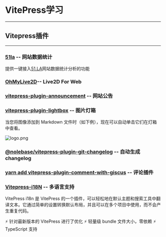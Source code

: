 # VitePress学习

---

## Vitepress插件

---

### [51la](https://www.npmjs.com/package/vitepress-plugin-51la) -- 网站数据统计

提供一键接入[51.LA](https://v6.51.la/)网站数据统计分析的功能

### [OhMyLive2D](https://oml2d.com/)-- Live2D For Web

### [vitepress-plugin-announcement](https://www.npmjs.com/package/vitepress-plugin-announcement) -- 网站公告

### [vitepress-plugin-lightbox](https://www.npmjs.com/package/vitepress-plugin-lightbox) -- 图片灯箱

当您将图像添加到 Markdown 文件时（如下例），现在可以自动单击它们在灯箱中查看。

![logo.png](/logo.png)

### [@nolebase/vitepress-plugin-git-changelog]() -- 自动生成changelog

### [yarn add vitepress-plugin-comment-with-giscus](https://www.npmjs.com/package/vitepress-plugin-comment-with-giscus) -- 评论插件

### [Vitepress-i18N](https://www.npmjs.com/package/vitepress-i18n) -- 多语言支持

VitePress i18n 是 VitePress 的一个插件，可以轻松地在默认主题和搜索工具中翻译文本。它通过简单的设置转换默认布局，并且可以在多个项目中使用，而不会产生重复代码。

⚡️ 针对最新版本的 VitePress 进行了优化
⚡️ 轻量级 bundle 文件大小，零依赖
⚡️ TypeScript 支持
